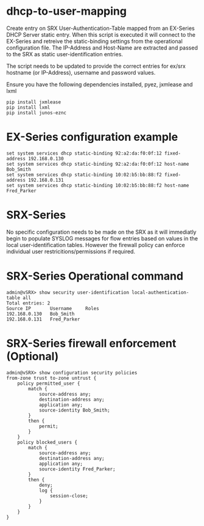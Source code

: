 # dhcp-to-user-mapping
Create entry on SRX User-Authentication-Table mapped from an EX-Series DHCP Server static entry. When this script is executed it will connect to the EX-Series and retreive the static-binding settings from the operational configuration file. The IP-Address and Host-Name are extracted and passed to the SRX as static user-identification entries. 

The script needs to be updated to provide the correct entries for ex/srx hostname (or IP-Address), username and password values. 

Ensure you have the following dependencies installed, pyez, jxmlease and lxml
```
pip install jxmlease
pip install lxml
pip install junos-eznc
```
# EX-Series configuration example 
```
set system services dhcp static-binding 92:a2:da:f0:0f:12 fixed-address 192.168.0.130  
set system services dhcp static-binding 92:a2:da:f0:0f:12 host-name Bob_Smith  
set system services dhcp static-binding 10:02:b5:bb:88:f2 fixed-address 192.168.0.131  
set system services dhcp static-binding 10:02:b5:bb:88:f2 host-name Fred_Parker  
```
# SRX-Series

No specific configuration needs to be made on the SRX as it will immediatly begin to populate SYSLOG messages for flow entries based on values in the local user-identification tables. However the firewall policy can enforce individual user restricitions/permissions if required. 

# SRX-Series Operational command
```
admin@vSRX> show security user-identification local-authentication-table all  
Total entries: 2  
Source IP       Username     Roles  
192.168.0.130   Bob_Smith  
192.168.0.131   Fred_Parker  
```
# SRX-Series firewall enforcement (Optional)
```
admin@vSRX> show configuration security policies  
from-zone trust to-zone untrust {  
    policy permitted_user {  
        match {  
            source-address any;  
            destination-address any;  
            application any;  
            source-identity Bob_Smith;  
        }  
        then {  
            permit;  
        }  
    }  
    policy blocked_users {  
        match {  
            source-address any;  
            destination-address any;  
            application any;  
            source-identity Fred_Parker;  
        }  
        then {  
            deny;  
            log {  
                session-close;  
            }  
        }  
    }  
}  
```
